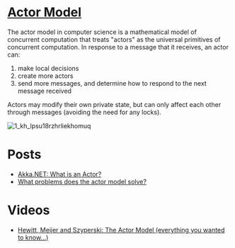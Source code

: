 # [Actor Model](https://en.wikipedia.org/wiki/Actor_model)

The actor model in computer science is a mathematical model of concurrent computation 
that treats "actors" as the universal primitives of concurrent computation. 
In response to a message that it receives, an actor can: 

1. make local decisions
2. create more actors
3. send more messages, and determine how to respond to the next message received

Actors may modify their own private state, but can only affect each other through messages (avoiding the need for any locks).

![1_kh_lpsu18rzhrliekhomuq](https://user-images.githubusercontent.com/8178412/36524009-bcb782ea-17bd-11e8-8856-d09708f33b02.png)

# Posts
- [Akka.NET: What is an Actor?](https://github.com/petabridge/akka-bootcamp)
- [What problems does the actor model solve?](http://getakka.net/articles/intro/what-are-actors.html)

# Videos
- [Hewitt, Meijer and Szyperski: The Actor Model (everything you wanted to know...)](https://www.youtube.com/watch?v=7erJ1DV_Tlo)
